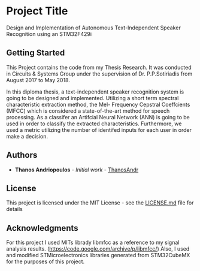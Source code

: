# Project Title

Design and Implementation of Autonomous Text-Independent Speaker Recognition using an STM32F429i

## Getting Started

This Project contains the code from my Thesis Research. 
It was conducted in Circuits & Systems Group under the supervision of Dr. P.P.Sotiriadis from August 2017 to May 2018.

In this diploma thesis, a text-independent speaker recognition system is going to be designed
and implemented. Utilizing a short term spectral characteristic extraction method, the Mel-
Frequency Cepstral Coeffcients (MFCC) which is considered a state-of-the-art method for speech
processing. As a classifer an Artifcial Neural Network (ANN) is going to be used in order to
classify the extracted characteristics. Furthermore, we used a metric utilizing the number of
identifed inputs for each user in order make a decision.


## Authors

* **Thanos Andriopoulos** - *Initial work* - [ThanosAndr](https://github.com/ThanosAndr)

## License

This project is licensed under the MIT License - see the [LICENSE.md](LICENSE.md) file for details

## Acknowledgments

For this project I used MITs librady libmfcc as a reference to my signal analysis results. (https://code.google.com/archive/p/libmfcc/)
Also, I used and modified STMicroelectronics libraries generated from STM32CubeMX for the purposes of this project. 

